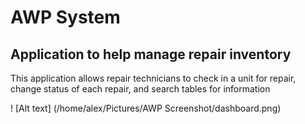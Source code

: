 # AWP System
## Application to help manage repair inventory

This application allows repair technicians to check in a unit for repair, change status of each repair, and search tables for information

! [Alt text] (/home/alex/Pictures/AWP Screenshot/dashboard.png)


